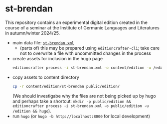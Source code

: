 # st-brendan

This repository contains an experimental digital edition created in the course of a seminar at the Institute of Germanic Languages and Literatures in autumn/winter 2024/25.

* main data file: [`st-brendan.xml`](st-brendan.xml)
  * (parts of) this may be prepared using `editioncrafter-cli`; take care not to overwrite a file with uncommitted changes in the process
* create assets for inclusion in the hugo page
  ```bash
  editioncrafter process -i st-brendan.xml -o content/edition -u /edition
  ```
* copy assets to content directory
  ```bash
  cp -r content/edition/st-brendan public/edition/
  ```
  (We should investigabe why the files are not being picked up by hugo and perhaps take a shortcut: 
  `mkdir -p public/edition && editioncrafter process -i st-brendan.xml -o public/edition -u /edition && hugo`).
* run `hugo` (or `hugo -b http://localhost:8000` for local development)
